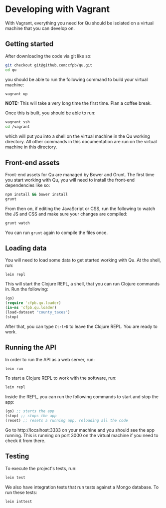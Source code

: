 # Developing with Vagrant

With Vagrant, everything you need for Qu should be isolated on a virtual machine that you can develop on.

## Getting started

After downloading the code via git like so:

```sh
git checkout git@github.com:cfpb/qu.git
cd qu
```

you should be able to run the following command to build your virtual machine:

```sh
vagrant up
```

**NOTE:** This will take a very long time the first time. Plan a coffee break.

Once this is built, you should be able to run:

```sh
vagrant ssh
cd /vagrant
```

which will put you into a shell on the virtual machine in the Qu working directory. All other commands in this documentation are run on the virtual machine in this directory.


## Front-end assets

Front-end assets for Qu are managed by Bower and Grunt. The first time you start working with Qu, you will need to install the front-end dependencies like so:

```sh
npm install && bower install
grunt
```

From then on, if editing the JavaScript or CSS, run the following to watch the JS
and CSS and make sure your changes are compiled:

```sh
grunt watch
```

You can run `grunt` again to compile the files once.

## Loading data

You will need to load some data to get started working with Qu. At the shell, run:

```
lein repl
```

This will start the Clojure REPL, a shell, that you can run Clojure commands in. Run the following:

```clojure
(go)
(require 'cfpb.qu.loader)
(in-ns 'cfpb.qu.loader)
(load-dataset "county_taxes")
(stop)
```

After that, you can type `Ctrl+D` to leave the Clojure REPL. You are ready to work.

## Running the API

In order to run the API as a web server, run:

```sh
lein run
```

To start a Clojure REPL to work with the software, run:

```sh
lein repl
```

Inside the REPL, you can run the following commands to start and stop the app:

```clojure
(go) ;; starts the app
(stop) ;; stops the app
(reset) ;; resets a running app, reloading all the code
```


Go to http://localhost:3333 on your machine and you should see the app running. This is running on port 3000 on the virtual machine if you need to check it from there.

## Testing

To execute the project's tests, run:

```sh
lein test
```

We also have integration tests that run tests against a Mongo database.
To run these tests:

```sh
lein inttest
```
